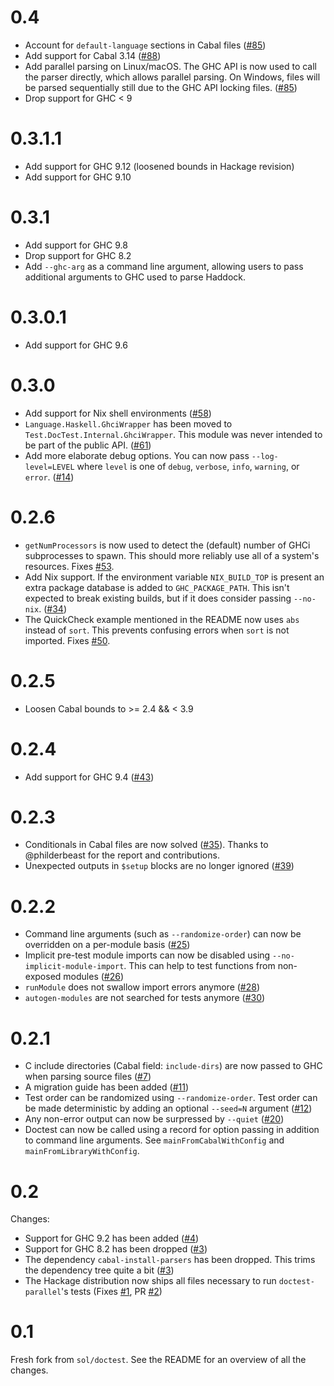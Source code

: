 # 0.4
 * Account for `default-language` sections in Cabal files ([#85](https://github.com/martijnbastiaan/doctest-parallel/issues/85))
 * Add support for Cabal 3.14 ([#88](https://github.com/martijnbastiaan/doctest-parallel/pull/88))
 * Add parallel parsing on Linux/macOS. The GHC API is now used to call the parser directly, which allows parallel parsing. On Windows, files will be parsed sequentially still due to the GHC API locking files. ([#85](https://github.com/martijnbastiaan/doctest-parallel/issues/89))
 * Drop support for GHC < 9

# 0.3.1.1
 * Add support for GHC 9.12 (loosened bounds in Hackage revision)
 * Add support for GHC 9.10

# 0.3.1
 * Add support for GHC 9.8
 * Drop support for GHC 8.2
 * Add `--ghc-arg` as a command line argument, allowing users to pass additional arguments to GHC used to parse Haddock.

# 0.3.0.1
 * Add support for GHC 9.6

# 0.3.0
 * Add support for Nix shell environments ([#58](https://github.com/martijnbastiaan/doctest-parallel/pull/58))
 * `Language.Haskell.GhciWrapper` has been moved to `Test.DocTest.Internal.GhciWrapper`. This module was never intended to be part of the public API. ([#61](https://github.com/martijnbastiaan/doctest-parallel/pull/61))
 * Add more elaborate debug options. You can now pass `--log-level=LEVEL` where `level` is one of `debug`, `verbose`, `info`, `warning`, or `error`. ([#14](https://github.com/martijnbastiaan/doctest-parallel/issues/14))

# 0.2.6
  * `getNumProcessors` is now used to detect the (default) number of GHCi subprocesses to spawn. This should more reliably use all of a system's resources. Fixes [#53](https://github.com/martijnbastiaan/doctest-parallel/issues/53).
  * Add Nix support. If the environment variable `NIX_BUILD_TOP` is present an extra package database is added to `GHC_PACKAGE_PATH`. This isn't expected to break existing builds, but if it does consider passing `--no-nix`. ([#34](https://github.com/martijnbastiaan/doctest-parallel/issues/34))
  * The QuickCheck example mentioned in the README now uses `abs` instead of `sort`. This prevents confusing errors when `sort` is not imported. Fixes [#50](https://github.com/martijnbastiaan/doctest-parallel/issues/50).

# 0.2.5
  * Loosen Cabal bounds to >= 2.4 && < 3.9

# 0.2.4
  * Add support for GHC 9.4 ([#43](https://github.com/martijnbastiaan/doctest-parallel/pull/43))

# 0.2.3
  * Conditionals in Cabal files are now solved ([#35](https://github.com/martijnbastiaan/doctest-parallel/pull/37)). Thanks to @philderbeast for the report and contributions.
  * Unexpected outputs in `$setup` blocks are no longer ignored ([#39](https://github.com/martijnbastiaan/doctest-parallel/pull/39))

# 0.2.2
  * Command line arguments (such as `--randomize-order`) can now be overridden on a per-module basis ([#25](https://github.com/martijnbastiaan/doctest-parallel/pull/25))
  * Implicit pre-test module imports can now be disabled using `--no-implicit-module-import`. This can help to test functions from non-exposed modules ([#26](https://github.com/martijnbastiaan/doctest-parallel/pull/26))
  * `runModule` does not swallow import errors anymore ([#28](https://github.com/martijnbastiaan/doctest-parallel/issues/28))
  * `autogen-modules` are not searched for tests anymore ([#30](https://github.com/martijnbastiaan/doctest-parallel/issues/30))

# 0.2.1
  * C include directories (Cabal field: `include-dirs`) are now passed to GHC when parsing source files ([#7](https://github.com/martijnbastiaan/doctest-parallel/issues/7))
  * A migration guide has been added ([#11](https://github.com/martijnbastiaan/doctest-parallel/issues/11))
  * Test order can be randomized using `--randomize-order`. Test order can be made deterministic by adding an optional `--seed=N` argument ([#12](https://github.com/martijnbastiaan/doctest-parallel/pull/12))
  * Any non-error output can now be surpressed by `--quiet` ([#20](https://github.com/martijnbastiaan/doctest-parallel/pull/20))
  * Doctest can now be called using a record for option passing in addition to command line arguments. See `mainFromCabalWithConfig` and `mainFromLibraryWithConfig`.

# 0.2
Changes:
  * Support for GHC 9.2 has been added ([#4](https://github.com/martijnbastiaan/doctest-parallel/pull/4))
  * Support for GHC 8.2 has been dropped ([#3](https://github.com/martijnbastiaan/doctest-parallel/pull/3))
  * The dependency `cabal-install-parsers` has been dropped. This trims the dependency tree quite a bit ([#3](https://github.com/martijnbastiaan/doctest-parallel/pull/3))
  * The Hackage distribution now ships all files necessary to run `doctest-parallel`'s tests (Fixes [#1](https://github.com/martijnbastiaan/doctest-parallel/issues/1), PR [#2](https://github.com/martijnbastiaan/doctest-parallel/pull/2))

# 0.1
Fresh fork from `sol/doctest`. See the README for an overview of all the changes.

